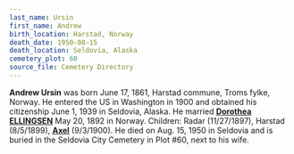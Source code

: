```yaml
---
last_name: Ursin
first_name: Andrew
birth_location: Harstad, Norway
death_date: 1950-08-15
death_location: Seldovia, Alaska
cemetery_plot: 60
source_file: Cemetery Directory
---
```

**Andrew Ursin** was born June 17, 1861, Harstad commune, Troms fylke, Norway. He entered the US in Washington in 1900 and obtained his citizenship June 1, 1939 in Seldovia, Alaska.  He married [**Dorothea ELLINGSEN**](./Ursin_Dorothea_Ellingsen) May 20, 1892 in Norway. Children: Radar (11/27/1897), Harstad (8/5/1899), [**Axel**](./Ursin_Axel.md) (9/3/1900). He died on Aug. 15, 1950 in Seldovia and is buried in the Seldovia City Cemetery in Plot #60, next to his wife.  


